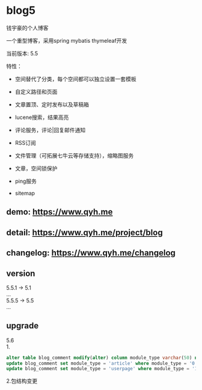 # blog5
钱宇豪的个人博客

一个重型博客，采用spring mybatis thymeleaf开发

当前版本: 5.5

特性：

* 空间替代了分类，每个空间都可以独立设置一套模板

* 自定义路径和页面

* 文章置顶、定时发布以及草稿箱

* lucene搜索，结果高亮

* 评论服务，评论|回复邮件通知

* RSS订阅

* 文件管理（可拓展七牛云等存储支持），缩略图服务

* 文章，空间锁保护

* ping服务

* sitemap

## demo: https://www.qyh.me

## detail: https://www.qyh.me/project/blog

## changelog: https://www.qyh.me/changelog


## version
5.5.1 -> 5.1  
...  
5.5.5 -> 5.5   
...

## upgrade  
5.6    
1.
``` sql
alter table blog_comment modify(alter) column module_type varchar(50) not null;
update blog_comment set module_type = 'article' where module_type = '0';
update blog_comment set module_type = 'userpage' where module_type = '1';
```
2.包结构变更


